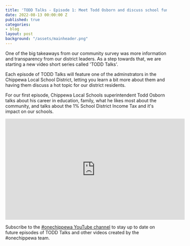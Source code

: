```yaml
---
title: 'TODD Talks - Episode 1: Meet Todd Osborn and discuss school funding'
date: 2022-08-13 00:00:00 Z
published: true
categories:
- blog
layout: post
background: "/assets/mainheader.png"
---
```


One of the big takeaways from our community survey was more information and transparency from our district leaders. As a step towards that, we are starting a new video short series called 'TODD Talks'.

Each episode of TODD Talks will feature one of the adminstrators in the Chippewa Local School District, letting you learn a bit more about them and having them discuss a hot topic for our district residents.

For our first episode, Chippewa Local Schools superintendent Todd Osborn talks about his career in education, family, what he likes most about the community, and talks about the 1% School District Income Tax and it's impact on our schools.

<iframe width="560" height="315" src="https://www.youtube.com/embed/8fl5P6DEYVU" title="YouTube video player" frameborder="0" allow="accelerometer; autoplay; clipboard-write; encrypted-media; gyroscope; picture-in-picture" allowfullscreen></iframe>

Subscribe to the [#onechippewa YouTube channel](https://www.youtube.com/channel/UCrK7A7vBVbCaJEu2F1jEPHQ) to stay up to date on future episodes of TODD Talks and other videos created by the #onechippewa team.

